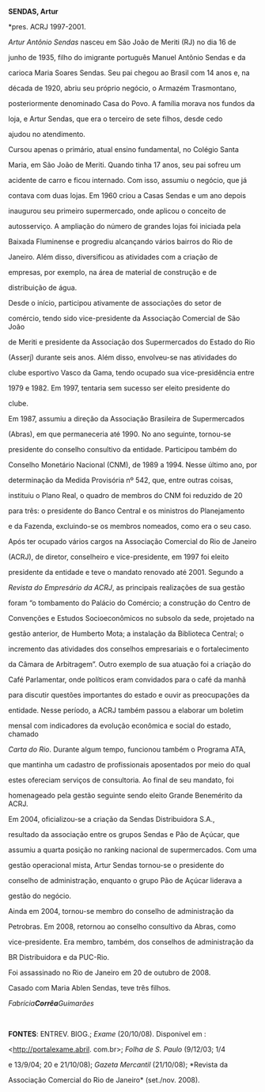 **SENDAS, Artur**



\*pres. ACRJ 1997-2001.



*Artur Antônio Sendas* nasceu em São João de Meriti (RJ) no dia 16 de

junho de 1935, filho do imigrante português Manuel Antônio Sendas e da

carioca Maria Soares Sendas. Seu pai chegou ao Brasil com 14 anos e, na

década de 1920, abriu seu próprio negócio, o Armazém Trasmontano,

posteriormente denominado Casa do Povo. A família morava nos fundos da

loja, e Artur Sendas, que era o terceiro de sete filhos, desde cedo

ajudou no atendimento.



Cursou apenas o primário, atual ensino fundamental, no Colégio Santa

Maria, em São João de Meriti. Quando tinha 17 anos, seu pai sofreu um

acidente de carro e ficou internado. Com isso, assumiu o negócio, que já

contava com duas lojas. Em 1960 criou a Casas Sendas e um ano depois

inaugurou seu primeiro supermercado, onde aplicou o conceito de

autosserviço. A ampliação do número de grandes lojas foi iniciada pela

Baixada Fluminense e progrediu alcançando vários bairros do Rio de

Janeiro. Além disso, diversificou as atividades com a criação de

empresas, por exemplo, na área de material de construção e de

distribuição de água.



Desde o início, participou ativamente de associações do setor de

comércio, tendo sido vice-presidente da Associação Comercial de São João

de Meriti e presidente da Associação dos Supermercados do Estado do Rio

(Asserj) durante seis anos. Além disso, envolveu-se nas atividades do

clube esportivo Vasco da Gama, tendo ocupado sua vice-presidência entre

1979 e 1982. Em 1997, tentaria sem sucesso ser eleito presidente do

clube.



Em 1987, assumiu a direção da Associação Brasileira de Supermercados

(Abras), em que permaneceria até 1990. No ano seguinte, tornou-se

presidente do conselho consultivo da entidade. Participou também do

Conselho Monetário Nacional (CNM), de 1989 a 1994. Nesse último ano, por

determinação da Medida Provisória nº 542, que, entre outras coisas,

instituiu o Plano Real, o quadro de membros do CNM foi reduzido de 20

para três: o presidente do Banco Central e os ministros do Planejamento

e da Fazenda, excluindo-se os membros nomeados, como era o seu caso.



Após ter ocupado vários cargos na Associação Comercial do Rio de Janeiro

(ACRJ), de diretor, conselheiro e vice-presidente, em 1997 foi eleito

presidente da entidade e teve o mandato renovado até 2001. Segundo a

*Revista do Empresário da ACRJ*, as principais realizações de sua gestão

foram “o tombamento do Palácio do Comércio; a construção do Centro de

Convenções e Estudos Socioeconômicos no subsolo da sede, projetado na

gestão anterior, de Humberto Mota; a instalação da Biblioteca Central; o

incremento das atividades dos conselhos empresariais e o fortalecimento

da Câmara de Arbitragem”. Outro exemplo de sua atuação foi a criação do

Café Parlamentar, onde políticos eram convidados para o café da manhã

para discutir questões importantes do estado e ouvir as preocupações da

entidade. Nesse período, a ACRJ também passou a elaborar um boletim

mensal com indicadores da evolução econômica e social do estado, chamado

*Carta do Rio*. Durante algum tempo, funcionou também o Programa ATA,

que mantinha um cadastro de profissionais aposentados por meio do qual

estes ofereciam serviços de consultoria. Ao final de seu mandato, foi

homenageado pela gestão seguinte sendo eleito Grande Benemérito da ACRJ.



Em 2004, oficializou-se a criação da Sendas Distribuidora S.A.,

resultado da associação entre os grupos Sendas e Pão de Açúcar, que

assumiu a quarta posição no ranking nacional de supermercados. Com uma

gestão operacional mista, Artur Sendas tornou-se o presidente do

conselho de administração, enquanto o grupo Pão de Açúcar liderava a

gestão do negócio.



Ainda em 2004, tornou-se membro do conselho de administração da

Petrobras. Em 2008, retornou ao conselho consultivo da Abras, como

vice-presidente. Era membro, também, dos conselhos de administração da

BR Distribuidora e da PUC-Rio.



Foi assassinado no Rio de Janeiro em 20 de outubro de 2008.



Casado com Maria Ablen Sendas, teve três filhos.



*Fabrícia**Corrêa**Guimarães*



 



**FONTES**: ENTREV. BIOG.; *Exame* (20/10/08). Disponível em :

\<http://portalexame.abril. com.br\>; *Folha de S. Paulo* (9/12/03; 1/4

e 13/9/04; 20 e 21/10/08); *Gazeta Mercantil* (21/10/08); *Revista da

Associação Comercial do Rio de Janeiro* (set./nov. 2008).

